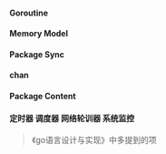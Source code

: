 #### Goroutine

#### Memory Model

#### Package Sync

#### chan

#### Package Content



#### 定时器 调度器 网络轮训器 系统监控

> 《go语言设计与实现》中多提到的项